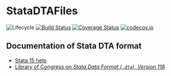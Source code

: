 # StataDTAFiles

![Lifecycle](https://img.shields.io/badge/lifecycle-experimental-orange.svg)
[![Build Status](https://travis-ci.org/tpapp/StataDTAFiles.jl.svg?branch=master)](https://travis-ci.org/tpapp/StataDTAFiles.jl)
[![Coverage Status](https://coveralls.io/repos/tpapp/StataDTAFiles.jl/badge.svg?branch=master&service=github)](https://coveralls.io/github/tpapp/StataDTAFiles.jl?branch=master)
[![codecov.io](http://codecov.io/github/tpapp/StataDTAFiles.jl/coverage.svg?branch=master)](http://codecov.io/github/tpapp/StataDTAFiles.jl?branch=master)

## Documentation of Stata DTA format

- [Stata 15 help](https://www.stata.com/help.cgi?dta)
- [Library of Congress on *Stata Data Format (`.dta`), Version 118*](https://www.loc.gov/preservation/digital/formats/fdd/fdd000471.shtml)

<!-- ![Lifecycle](https://img.shields.io/badge/lifecycle-maturing-blue.svg) -->
<!-- ![Lifecycle](https://img.shields.io/badge/lifecycle-stable-green.svg) -->
<!-- ![Lifecycle](https://img.shields.io/badge/lifecycle-retired-orange.svg) -->
<!-- ![Lifecycle](https://img.shields.io/badge/lifecycle-archived-red.svg) -->
<!-- ![Lifecycle](https://img.shields.io/badge/lifecycle-dormant-blue.svg)  -->
